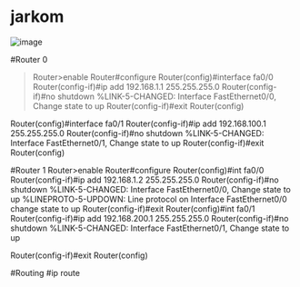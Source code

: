 # jarkom
![image](https://user-images.githubusercontent.com/80803209/206598021-1ab1df07-d37e-4a38-905f-b01760d1ad65.png)

#Router 0
>Router>enable
Router#configure
Router(config)#interface fa0/0
Router(config-if)#ip add 192.168.1.1 255.255.255.0
Router(config-if)#no shutdown
%LINK-5-CHANGED: Interface FastEthernet0/0, Change state to up
Router(config-if)#exit
Router(config)

Router(config)#interface fa0/1
Router(config-if)#ip add 192.168.100.1 255.255.255.0
Router(config-if)#no shutdown
%LINK-5-CHANGED: Interface FastEthernet0/1, Change state to up
Router(config-if)#exit
Router(config)

#Router 1 
Router>enable
Router#configure
Router(config)#int fa0/0
Router(config-if)#ip add 192.168.1.2 255.255.255.0
Router(config-if)#no shutdown
%LINK-5-CHANGED: Interface FastEthernet0/0, Change state to up
%LINEPROTO-5-UPDOWN: Line protocol on Interface FastEthernet0/0 change state to up
Router(config-if)#exit
Router(config)#int fa0/1
Router(config-if)#ip add 192.168.200.1 255.255.255.0
Router(config-if)#no shutdown
%LINK-5-CHANGED: Interface FastEthernet0/1, Change state to up

Router(config-if)#exit
Router(config)


#Routing
#ip route <destination><subnet mask><next hop address>
  
